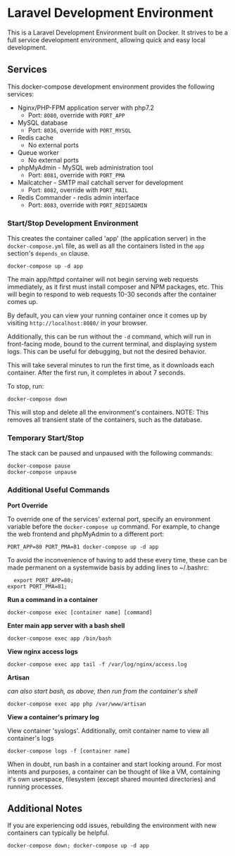 # Laravel Development Environment

This is a Laravel Development Environment built on Docker. It strives to be a
full service development environment, allowing quick and easy local development.

## Services
This docker-compose development environment provides the following services:
  * Nginx/PHP-FPM application server with php7.2
    * Port: `8080`, override with `PORT_APP`
  * MySQL database
    * Port: `8036`, override with `PORT_MYSQL`
  * Redis cache
    * No external ports
  * Queue worker
    * No external ports
  * phpMyAdmin - MySQL web administration tool
    * Port: `8081`, override with `PORT_PMA`
  * Mailcatcher - SMTP mail catchall server for development
    * Port: `8082`, override with `PORT_MAIL`
  * Redis Commander - redis admin interface
    * Port: `8083`, override with `PORT_REDISADMIN`

### Start/Stop Development Environment
  This creates the container called 'app' (the application server) in the
  `docker-compose.yml` file, as well as all the containers listed in the `app`
  section's `depends_on` clause.

    docker-compose up -d app

  The main app/httpd container will not begin serving web requests immediately,
  as it first must install composer and NPM packages, etc. This will begin to
  respond to web requests 10-30 seconds after the container comes up.

  By default, you can view your running container once it comes up by visiting
  `http://localhost:8080/` in your browser.

  Additionally, this can be run without the `-d` command, which will run in
  front-facing mode, bound to the current terminal, and displaying system logs.
  This can be useful for debugging, but not the desired behavior.

  This will take several minutes to run the first time, as it downloads each
  container. After the first run, it completes in about 7 seconds.

  To stop, run:

    docker-compose down

  This will stop and delete all the environment's containers.
  NOTE: This removes all transient state of the containers, such as the database.

### Temporary Start/Stop
  The stack can be paused and unpaused with the following commands:

    docker-compose pause
    docker-compose unpause

### Additional Useful Commands

   **Port Override**

  To override one of the services' external port, specify an environment
  variable before the `docker-compose up` command. For example, to change
  the web frontend and phpMyAdmin to a different port:

    PORT_APP=80 PORT_PMA=81 docker-compose up -d app

 To avoid the inconvenience of having to add these every time, these can be made permanent on a systemwide basis by adding lines to ~/.bashrc:

	  export PORT_APP=80;
    export PORT_PMA=81;

  **Run a command in a container**

    docker-compose exec [container name] [command]

  **Enter main app server with a bash shell**

    docker-compose exec app /bin/bash

  **View nginx access logs**

    docker-compose exec app tail -f /var/log/nginx/access.log

  **Artisan**

  _can also start bash, as above, then run from the container's shell_

    docker-compose exec app php /var/www/artisan

  **View a container's primary log**

  View container 'syslogs'. Additionally, omit container name to view all
  container's logs

    docker-compose logs -f [container name]


  When in doubt, run bash in a container and start looking around. For most
  intents and purposes, a container can be thought of like a VM, containing it's
  own userspace, filesystem (except shared mounted directories) and running
  processes.

## Additional Notes
  If you are experiencing odd issues, rebuilding the environment with new
  containers can typically be helpful.

    docker-compose down; docker-compose up -d app
